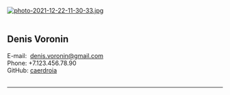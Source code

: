 [![photo-2021-12-22-11-30-33.jpg](https://i.postimg.cc/nrnW7ngV/photo-2021-12-22-11-30-33.jpg)](https://postimg.cc/G8Sznnb6)
<br>
<br>

## Denis Voronin <br>
E-mail:&nbsp; denis.voronin@gmail.com <br>
Phone: +7.123.456.78.90 <br>
GitHub:&nbsp;[caerdroia](https://github.com/caerdroia) <br><br>

-------------------------------------------


